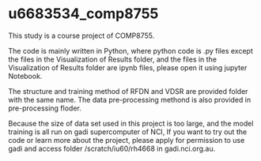 # u6683534_comp8755

This study is a course project of COMP8755.

The code is mainly written in Python, where python code is .py files except the files in the Visualization of Results folder, and the files in the Visualization of Results folder are ipynb files, please open it using jupyter Notebook.

The structure and training method of RFDN and VDSR are provided folder with the same name. The data pre-processing methond is also provided in pre-processing floder.

Because the size of data set used in this project is too large, and the model training is all run on gadi supercomputer of NCI, If you want to try out the code or learn more about the project, please apply for permission to use gadi and access folder /scratch/iu60/rh4668 in gadi.nci.org.au.

